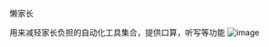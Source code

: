 懒家长

用来减轻家长负担的自动化工具集合，提供口算，听写等功能
![image](https://github.com/guobinnew/yucbuddha2/blob/master/screenshots/mainui.png)
